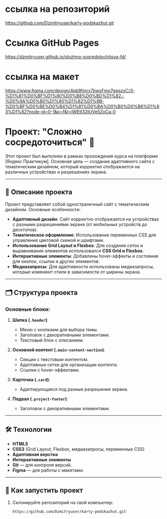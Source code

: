 # ссылка на репозиторий

https://github.com/Dzmitryuser/karty-podskazhut.git

# Ссылка GitHub Pages

https://dzmitryuser.github.io/slozhno-sosredotochitsya-fd/

# ссылка на макет

https://www.figma.com/design/4qb9fmrx7bwxFmo7geqzxC/3-%D1%81%D0%BF%D1%80%D0%B8%D0%BD%D1%82.-%D0%9A%D0%B0%D1%80%D1%82%D1%8B-%D0%BF%D0%BE%D0%B4%D1%81%D0%BA%D0%B0%D0%B6%D1%83%D1%82?node-id=0-1&p=f&t=IWEtI32tUVe5ZoCa-0

# Проект: "Сложно сосредоточиться" 🎨

Этот проект был выполнен в рамках прохождения курса на платформе [Яндекс Практикум]. Основная цель — создание адаптивного сайта с тематическим дизайном, который корректно отображается на различных устройствах и разрешениях экрана.

---

## 📝 Описание проекта

Проект представляет собой одностраничный сайт с тематическим дизайном. Основные особенности:

- **Адаптивный дизайн**: Сайт корректно отображается на устройствах с разными разрешениями экрана (от мобильных устройств до десктопов).
- **Тематическое оформление**: Использование переменных CSS для управления цветовой схемой и шрифтами.
- **Использование Grid Layout и Flexbox**: Для создания сеток и выравнивания элементов использовался **CSS Grid и Flexbox**.
- **Интерактивные элементы**: Добавлены hover-эффекты и состояния для кнопок, ссылок и других элементов.
- **Медиазапросы**: Для адаптивности использованы медиазапросы, которые изменяют стили в зависимости от ширины экрана.

---

## 🗂 Структура проекта

### Основные блоки:

1. **Шапка (`.header`)**:

   - Меню с кнопками для выбора темы.
   - Заголовок с декоративными элементами.
   - Текстовый блок с описанием.

2. **Основной контент (`.main-content-section`)**:

   - Секции с текстовым контентом.
   - Адаптивные сетки для организации контента.
   - Ссылки с hover-эффектами.

3. **Карточка (`.card`)**:

   - Адаптирующаяся под разные разрешения экрана.

4. **Подвал (`.project-footer`)**:
   - Заголовок с декоративными элементами.

---

## 🛠 Технологии

- **HTML5**
- **CSS3** (Grid Layout, Flexbox, медиазапросы, переменные CSS)
- **Адаптивная верстка**
- **Интерактивные элементы**
- **Git** — для контроля версий.
- **Figma** — для работы с макетами.

---

## 🚀 Как запустить проект

1. Склонируйте репозиторий на свой компьютер:
   ```bash
   https://github.com/Dzmitryuser/karty-podskazhut.git
   ```
